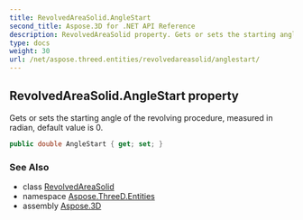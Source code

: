 ```yaml
---
title: RevolvedAreaSolid.AngleStart
second_title: Aspose.3D for .NET API Reference
description: RevolvedAreaSolid property. Gets or sets the starting angle of the revolving procedure measured in radian default value is 0
type: docs
weight: 30
url: /net/aspose.threed.entities/revolvedareasolid/anglestart/
---
```

## RevolvedAreaSolid.AngleStart property

Gets or sets the starting angle of the revolving procedure, measured in radian, default value is 0.

```csharp
public double AngleStart { get; set; }
```

### See Also

* class [RevolvedAreaSolid](../)
* namespace [Aspose.ThreeD.Entities](../../revolvedareasolid/)
* assembly [Aspose.3D](../../../)


